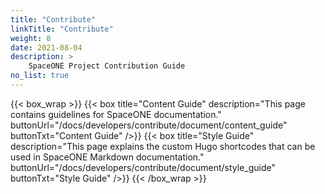 ```yaml
---
title: "Contribute"
linkTitle: "Contribute"
weight: 8
date: 2021-08-04
description: >
    SpaceONE Project Contribution Guide
no_list: true
---
```


{{< box_wrap >}}
{{< box title="Content Guide" description="This page contains guidelines for SpaceONE documentation." buttonUrl="/docs/developers/contribute/document/content_guide" buttonTxt="Content Guide" />}}
{{< box title="Style Guide" description="This page explains the custom Hugo shortcodes that can be used in SpaceONE Markdown documentation." buttonUrl="/docs/developers/contribute/document/style_guide" buttonTxt="Style Guide" />}}
{{< /box_wrap >}}
